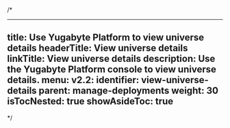 /*

---
title: Use Yugabyte Platform to view universe details
headerTitle: View universe details
linkTitle: View universe details
description: Use the Yugabyte Platform console to view universe details.
menu:
  v2.2:
    identifier: view-universe-details
    parent: manage-deployments
    weight: 30
isTocNested: true
showAsideToc: true
---

*/
